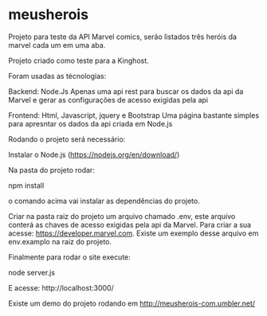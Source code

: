 # meusherois
Projeto para teste da API Marvel comics, serão listados três heróis da marvel cada um em uma aba.

Projeto criado como teste para a Kinghost.

Foram usadas as técnologias:

Backend: Node.Js
  Apenas uma api rest para buscar os dados da api da Marvel e gerar as configurações de acesso exigidas pela api
  
Frontend: Html, Javascript, jquery e Bootstrap
  Uma página bastante simples para apresntar os dados da api criada em Node.js
  

Rodando o projeto será necessário:

Instalar o Node.js (https://nodejs.org/en/download/)

Na pasta do projeto rodar:

  npm install

o comando acima vai instalar as dependências do projeto.

Criar na pasta raiz do projeto um arquivo chamado .env, este arquivo conterá as chaves de acesso exigidas pela api da Marvel.
Para criar a sua acesse: https://developer.marvel.com. Existe um exemplo desse arquivo em env.examplo na raiz do projeto.

Finalmente para rodar o site execute:

node server.js

E acesse: http://localhost:3000/

Existe um demo do projeto rodando em http://meusherois-com.umbler.net/
